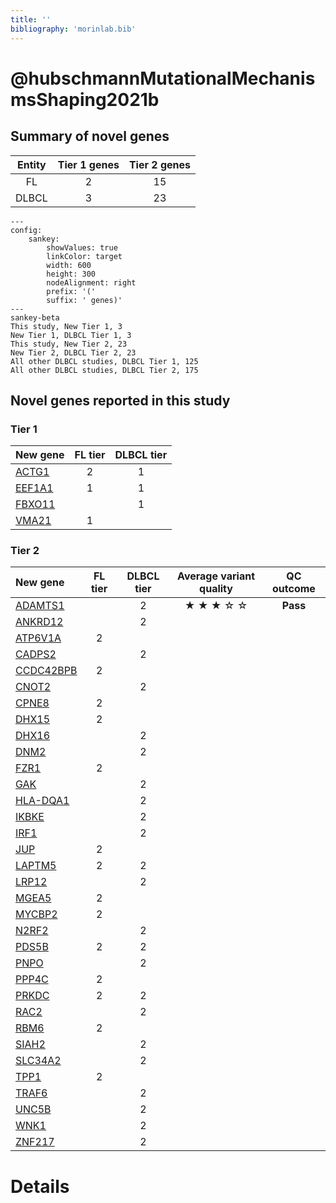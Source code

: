 ```yaml
---
title: ''
bibliography: 'morinlab.bib'
---
```


# @hubschmannMutationalMechanismsShaping2021b
## Summary of novel genes

|Entity| Tier 1 genes| Tier 2 genes|
|:-:|:-:|:-:|
|FL|2|15|
|DLBCL|3|23|
```mermaid
---
config:
    sankey:
        showValues: true
        linkColor: target
        width: 600
        height: 300
        nodeAlignment: right
        prefix: '('
        suffix: ' genes)'
---
sankey-beta
This study, New Tier 1, 3
New Tier 1, DLBCL Tier 1, 3
This study, New Tier 2, 23
New Tier 2, DLBCL Tier 2, 23
All other DLBCL studies, DLBCL Tier 1, 125
All other DLBCL studies, DLBCL Tier 2, 175
```

## Novel genes reported in this study

### Tier 1
|New gene|FL tier|DLBCL tier|
|:-|:-:|:-:|
|[ACTG1](../ACTG1)|2 |1 |
|[EEF1A1](../EEF1A1)|1 |1 |
|[FBXO11](../FBXO11)| |1 |
|[VMA21](../VMA21)|1 | |

### Tier 2
|New gene|FL tier|DLBCL tier|Average variant quality|QC outcome|
|:-|:-:|:-:|:-:|:-:|
|[ADAMTS1](../ADAMTS1)| |2 |&starf; &starf; &starf; &star; &star; | **Pass** |
|[ANKRD12](../ANKRD12)| |2 |||
|[ATP6V1A](../ATP6V1A)|2 | |||
|[CADPS2](../CADPS2)| |2 |||
|[CCDC42BPB](../CCDC42BPB)|2 | |||
|[CNOT2](../CNOT2)| |2 |||
|[CPNE8](../CPNE8)|2 | |||
|[DHX15](../DHX15)|2 | |||
|[DHX16](../DHX16)| |2 |||
|[DNM2](../DNM2)| |2 |||
|[FZR1](../FZR1)|2 | |||
|[GAK](../GAK)| |2 |||
|[HLA-DQA1](../HLA-DQA1)| |2 |||
|[IKBKE](../IKBKE)| |2 |||
|[IRF1](../IRF1)| |2 |||
|[JUP](../JUP)|2 | |||
|[LAPTM5](../LAPTM5)|2 |2 |||
|[LRP12](../LRP12)| |2 |||
|[MGEA5](../MGEA5)|2 | |||
|[MYCBP2](../MYCBP2)|2 | |||
|[N2RF2](../N2RF2)| |2 |||
|[PDS5B](../PDS5B)|2 |2 |||
|[PNPO](../PNPO)| |2 |||
|[PPP4C](../PPP4C)|2 | |||
|[PRKDC](../PRKDC)|2 |2 |||
|[RAC2](../RAC2)| |2 |||
|[RBM6](../RBM6)|2 | |||
|[SIAH2](../SIAH2)| |2 |||
|[SLC34A2](../SLC34A2)| |2 |||
|[TPP1](../TPP1)|2 | |||
|[TRAF6](../TRAF6)| |2 |||
|[UNC5B](../UNC5B)| |2 |||
|[WNK1](../WNK1)| |2 |||
|[ZNF217](../ZNF217)| |2 |||


# Details

